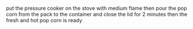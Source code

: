 
put the pressure cooker on the stove with medium flame then pour the pop corn from the pack to the container and close the lid for 2 minutes
then the fresh and hot pop corn is ready